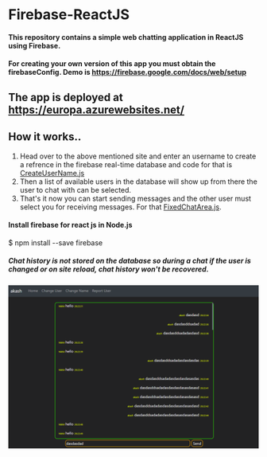 # Firebase-ReactJS
#### This repository contains a simple web chatting application in ReactJS using Firebase.
#### For creating your own version of this app you must obtain the firebaseConfig. Demo is https://firebase.google.com/docs/web/setup
## The app is deployed at https://europa.azurewebsites.net/

## How it works..
1. Head over to the above mentioned site and enter an username to create a refrence in the firebase real-time database and code for that is [CreateUserName.js](https://github.com/Spectre-ak/Firebase-ReactJS/blob/main/src/components/CreateUserName.js)
2. Then a list of available users in the database will show up from there the user to chat with can be selected.
3. That's it now you can start sending messages and the other user must select you for receiving messages. For that [FixedChatArea.js](https://github.com/Spectre-ak/Firebase-ReactJS/blob/main/src/components/FixedChatArea.js).

#### Install firebase for react js in Node.js
  $ npm install --save firebase

##### Chat history is not stored on the database so during a chat if the user is changed or on site reload, chat history won't be recovered.


![alt txt](https://github.com/Spectre-ak/Firebase-ReactJS/blob/main/public/assets/images/Screenshot%202020-12-31%20223347.png)
